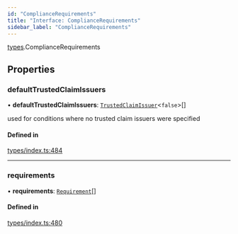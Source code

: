 ```yaml
---
id: "ComplianceRequirements"
title: "Interface: ComplianceRequirements"
sidebar_label: "ComplianceRequirements"
---
```


[types](../../../modules/Types/Types.md).ComplianceRequirements

## Properties

### defaultTrustedClaimIssuers

• **defaultTrustedClaimIssuers**: [`TrustedClaimIssuer`](../TrustedClaimIssuer/TrustedClaimIssuer.md)<``false``\>[]

used for conditions where no trusted claim issuers were specified

#### Defined in

[types/index.ts:484](https://github.com/PolymeshAssociation/polymesh-sdk/blob/07a4c5b0/src/types/index.ts#L484)

___

### requirements

• **requirements**: [`Requirement`](../Requirement/Requirement.md)[]

#### Defined in

[types/index.ts:480](https://github.com/PolymeshAssociation/polymesh-sdk/blob/07a4c5b0/src/types/index.ts#L480)
